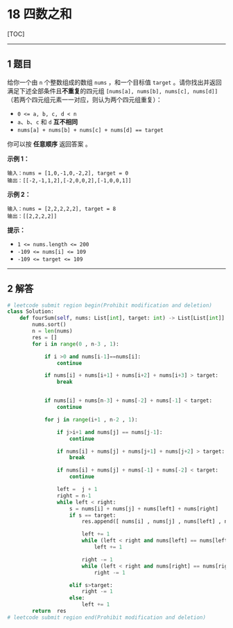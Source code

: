 # 18 四数之和

[TOC]

---

## 1 题目

给你一个由 `n` 个整数组成的数组 `nums` ，和一个目标值 `target` 。请你找出并返回满足下述全部条件且**不重复**的四元组 `[nums[a], nums[b], nums[c], nums[d]]` （若两个四元组元素一一对应，则认为两个四元组重复）：

- `0 <= a, b, c, d < n`
- `a`、`b`、`c` 和 `d` **互不相同**
- `nums[a] + nums[b] + nums[c] + nums[d] == target`

你可以按 **任意顺序** 返回答案 。



**示例 1：**

```
输入：nums = [1,0,-1,0,-2,2], target = 0
输出：[[-2,-1,1,2],[-2,0,0,2],[-1,0,0,1]]
```

**示例 2：**

```
输入：nums = [2,2,2,2,2], target = 8
输出：[[2,2,2,2]]
```



**提示：**

- `1 <= nums.length <= 200`
- `-109 <= nums[i] <= 109`
- `-109 <= target <= 109`



---

## 2 解答

```python
# leetcode submit region begin(Prohibit modification and deletion)
class Solution:
    def fourSum(self, nums: List[int], target: int) -> List[List[int]]:
        nums.sort()
        n = len(nums)
        res = []
        for i in range(0 , n-3 , 1):

            if i >0 and nums[i-1]==nums[i]:
                continue

            if nums[i] + nums[i+1] + nums[i+2] + nums[i+3] > target:
                break


            if nums[i] + nums[n-3] + nums[-2] + nums[-1] < target:
                continue

            for j in range(i+1 , n-2 , 1):

                if j>i+1 and nums[j] == nums[j-1]:
                    continue

                if nums[i] + nums[j] + nums[j+1] + nums[j+2] > target:
                    break

                if nums[i] + nums[j] + nums[-1] + nums[-2] < target:
                    continue

                left =  j + 1
                right = n-1
                while left < right:
                    s = nums[i] + nums[j] + nums[left] + nums[right]
                    if s == target:
                        res.append([ nums[i] , nums[j] , nums[left] , nums[right]])

                        left += 1
                        while (left < right and nums[left] == nums[left - 1]):
                            left += 1

                        right -= 1
                        while (left < right and nums[right] == nums[right + 1]):
                            right -= 1

                    elif s>target:
                        right -= 1
                    else:
                        left += 1
        return  res
# leetcode submit region end(Prohibit modification and deletion)
```

